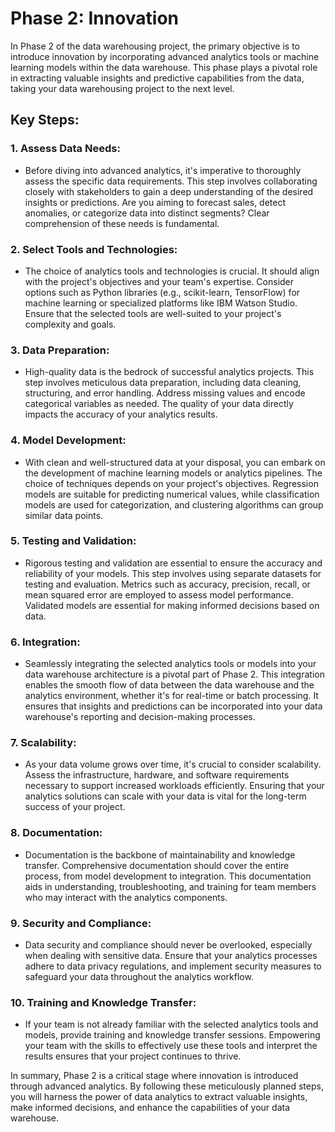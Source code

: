 # Phase 2: Innovation

In Phase 2 of the data warehousing project, the primary objective is to introduce innovation by incorporating advanced analytics tools or machine learning models within the data warehouse. This phase plays a pivotal role in extracting valuable insights and predictive capabilities from the data, taking your data warehousing project to the next level.

## Key Steps:

### 1. Assess Data Needs:
   - Before diving into advanced analytics, it's imperative to thoroughly assess the specific data requirements. This step involves collaborating closely with stakeholders to gain a deep understanding of the desired insights or predictions. Are you aiming to forecast sales, detect anomalies, or categorize data into distinct segments? Clear comprehension of these needs is fundamental.

### 2. Select Tools and Technologies:
   - The choice of analytics tools and technologies is crucial. It should align with the project's objectives and your team's expertise. Consider options such as Python libraries (e.g., scikit-learn, TensorFlow) for machine learning or specialized platforms like IBM Watson Studio. Ensure that the selected tools are well-suited to your project's complexity and goals.

### 3. Data Preparation:
   - High-quality data is the bedrock of successful analytics projects. This step involves meticulous data preparation, including data cleaning, structuring, and error handling. Address missing values and encode categorical variables as needed. The quality of your data directly impacts the accuracy of your analytics results.

### 4. Model Development:
   - With clean and well-structured data at your disposal, you can embark on the development of machine learning models or analytics pipelines. The choice of techniques depends on your project's objectives. Regression models are suitable for predicting numerical values, while classification models are used for categorization, and clustering algorithms can group similar data points.

### 5. Testing and Validation:
   - Rigorous testing and validation are essential to ensure the accuracy and reliability of your models. This step involves using separate datasets for testing and evaluation. Metrics such as accuracy, precision, recall, or mean squared error are employed to assess model performance. Validated models are essential for making informed decisions based on data.

### 6. Integration:
   - Seamlessly integrating the selected analytics tools or models into your data warehouse architecture is a pivotal part of Phase 2. This integration enables the smooth flow of data between the data warehouse and the analytics environment, whether it's for real-time or batch processing. It ensures that insights and predictions can be incorporated into your data warehouse's reporting and decision-making processes.

### 7. Scalability:
   - As your data volume grows over time, it's crucial to consider scalability. Assess the infrastructure, hardware, and software requirements necessary to support increased workloads efficiently. Ensuring that your analytics solutions can scale with your data is vital for the long-term success of your project.

### 8. Documentation:
   - Documentation is the backbone of maintainability and knowledge transfer. Comprehensive documentation should cover the entire process, from model development to integration. This documentation aids in understanding, troubleshooting, and training for team members who may interact with the analytics components.

### 9. Security and Compliance:
   - Data security and compliance should never be overlooked, especially when dealing with sensitive data. Ensure that your analytics processes adhere to data privacy regulations, and implement security measures to safeguard your data throughout the analytics workflow.

### 10. Training and Knowledge Transfer:
   - If your team is not already familiar with the selected analytics tools and models, provide training and knowledge transfer sessions. Empowering your team with the skills to effectively use these tools and interpret the results ensures that your project continues to thrive.

In summary, Phase 2 is a critical stage where innovation is introduced through advanced analytics. By following these meticulously planned steps, you will harness the power of data analytics to extract valuable insights, make informed decisions, and enhance the capabilities of your data warehouse.
